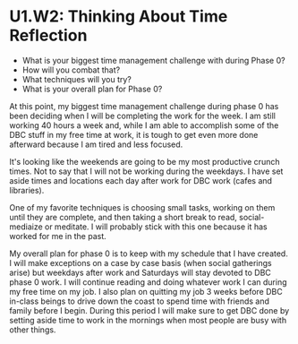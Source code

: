# U1.W2: Thinking About Time Reflection

* What is your biggest time management challenge with during Phase 0? 
* How will you combat that? 
* What techniques will you try?
* What is your overall plan for Phase 0?

At this point, my biggest time management challenge during phase 0 has been deciding when I will be completing the work for the week. I am still working 40 hours a week and, while I am able to accomplish some of the DBC stuff in my free time at work, it is tough to get even more done afterward because I am tired and less focused.
 
It's looking like the weekends are going to be my most productive crunch times. Not to say that I will not be working during the weekdays. I have set aside times and locations each day after work for DBC work (cafes and libraries).
 
One of my favorite techniques is choosing small tasks, working on them until they are complete, and then taking a short break to read, social-mediaize or meditate. I will probably stick with this one because it has worked for me in the past.
 
My overall plan for phase 0 is to keep with my schedule that I have created. I will make exceptions on a case by case basis (when social gatherings arise) but weekdays after work and Saturdays will stay devoted to DBC phase 0 work. I will continue reading and doing whatever work I can during my free time on my job. I also plan on quitting my job 3 weeks before DBC in-class beings to drive down the coast to spend time with friends and family before I begin. During this period I will make sure to get DBC done by setting aside time to work in the mornings when most people are busy with other things.